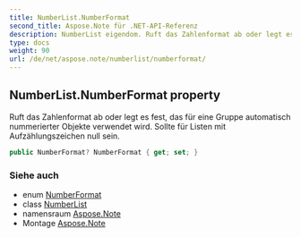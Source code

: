 ```yaml
---
title: NumberList.NumberFormat
second_title: Aspose.Note für .NET-API-Referenz
description: NumberList eigendom. Ruft das Zahlenformat ab oder legt es fest das für eine Gruppe automatisch nummerierter Objekte verwendet wird. Sollte für Listen mit Aufzählungszeichen null sein.
type: docs
weight: 90
url: /de/net/aspose.note/numberlist/numberformat/
---
```

## NumberList.NumberFormat property

Ruft das Zahlenformat ab oder legt es fest, das für eine Gruppe automatisch nummerierter Objekte verwendet wird. Sollte für Listen mit Aufzählungszeichen null sein.

```csharp
public NumberFormat? NumberFormat { get; set; }
```

### Siehe auch

* enum [NumberFormat](../../numberformat/)
* class [NumberList](../)
* namensraum [Aspose.Note](../../numberlist/)
* Montage [Aspose.Note](../../../)


